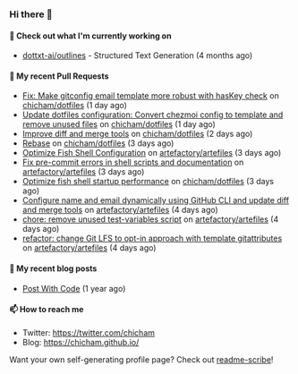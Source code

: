 ### Hi there 👋

#### 👷 Check out what I'm currently working on

- [dottxt-ai/outlines](https://github.com/dottxt-ai/outlines) - Structured Text Generation (4 months ago)

#### 🔨 My recent Pull Requests

- [Fix: Make gitconfig email template more robust with hasKey check](https://github.com/chicham/dotfiles/pull/7) on [chicham/dotfiles](https://github.com/chicham/dotfiles) (1 day ago)
- [Update dotfiles configuration: Convert chezmoi config to template and remove unused files](https://github.com/chicham/dotfiles/pull/6) on [chicham/dotfiles](https://github.com/chicham/dotfiles) (1 day ago)
- [Improve diff and merge tools](https://github.com/chicham/dotfiles/pull/5) on [chicham/dotfiles](https://github.com/chicham/dotfiles) (2 days ago)
- [Rebase](https://github.com/chicham/dotfiles/pull/4) on [chicham/dotfiles](https://github.com/chicham/dotfiles) (3 days ago)
- [Optimize Fish Shell Configuration](https://github.com/artefactory/artefiles/pull/23) on [artefactory/artefiles](https://github.com/artefactory/artefiles) (3 days ago)
- [Fix pre-commit errors in shell scripts and documentation](https://github.com/artefactory/artefiles/pull/22) on [artefactory/artefiles](https://github.com/artefactory/artefiles) (3 days ago)
- [Optimize fish shell startup performance](https://github.com/chicham/dotfiles/pull/3) on [chicham/dotfiles](https://github.com/chicham/dotfiles) (3 days ago)
- [Configure name and email dynamically using GitHub CLI and update diff and merge tools](https://github.com/artefactory/artefiles/pull/21) on [artefactory/artefiles](https://github.com/artefactory/artefiles) (4 days ago)
- [chore: remove unused test-variables script](https://github.com/artefactory/artefiles/pull/20) on [artefactory/artefiles](https://github.com/artefactory/artefiles) (4 days ago)
- [refactor: change Git LFS to opt-in approach with template gitattributes](https://github.com/artefactory/artefiles/pull/19) on [artefactory/artefiles](https://github.com/artefactory/artefiles) (4 days ago)

#### 📜 My recent blog posts

- [Post With Code](https://chicham.github.io/posts/post-with-code/) (1 year ago)

#### 📫 How to reach me

- Twitter: https://twitter.com/chicham
- Blog: https://chicham.github.io/

Want your own self-generating profile page? Check out [readme-scribe](https://github.com/muesli/readme-scribe)!


